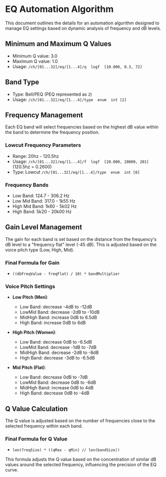 # EQ Automation Algorithm

This document outlines the details for an automation algorithm designed to manage EQ settings based on dynamic analysis of frequency and dB levels.

## Minimum and Maximum Q Values
- Minimum Q value: 3.0
- Maximum Q value: 1.0
- Usage: `/ch/[01...32]/eq/[1...4]/q  logf  [10.000, 0.3, 72]`

## Band Type
- Type: Bell/PEQ (PEQ represented as `2`)
- Usage: `/ch/[01...32]/eq/[1...4]/type  enum  int [2]`

## Frequency Management
Each EQ band will select frequencies based on the highest dB value within the band to determine the frequency position.

### Lowcut Frequency Parameters
- Range: 20hz - 120.5hz
- Usage: `/ch/[01...32]/eq/[1...4]/f  logf  [20.000, 20000, 201]` (120.5hz = 0.2600)
- Type: Lowcut `/ch/[01...32]/eq/[1...4]/type  enum  int [0]`

### Frequency Bands
- Low Band: 124.7 - 306.2 Hz
- Low Mid Band: 317.0 - 1k55 Hz
- High Mid Band: 1k60 - 5k02 Hz
- High Band: 5k20 - 20k00 Hz

## Gain Level Management
The gain for each band is set based on the distance from the frequency's dB level to a "frequency flat" level (-45 dB). This is adjusted based on the voice pitch type (Low, High, Mid).

### Final Formula for Gain
- `((dbFreqValue - freqFlat) / 10) * bandMultiplier`

### Voice Pitch Settings
- **Low Pitch (Men)**:
  - Low Band: decrease -4dB to -12dB
  - LowMid Band: decrease -2dB to -10dB
  - MidHigh Band: increase 0dB to 6.5dB
  - High Band: increase 0dB to 6dB

- **High Pitch (Women)**:
  - Low Band: decrease 0dB to -6.5dB
  - LowMid Band: decrease -1dB to -7dB
  - MidHigh Band: decrease -2dB to -8dB
  - High Band: decrease -3dB to -6.5dB 

- **Mid Pitch (Flat)**:
  - Low Band: decrease 0dB to -7dB
  - LowMid Band: decrease 0dB to -6dB
  - MidHigh Band: increase 0dB to 4dB
  - High Band: decrease 0dB to -4dB

## Q Value Calculation
The Q value is adjusted based on the number of frequencies close to the selected frequency within each band.

### Final Formula for Q Value
- `len(freqSize) * ((qMax - qMin) // len(bandSize))`

This formula adjusts the Q value based on the concentration of similar dB values around the selected frequency, influencing the precision of the EQ curve.
